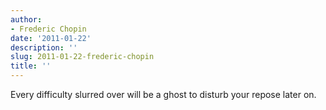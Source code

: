 ```yaml
---
author:
- Frederic Chopin
date: '2011-01-22'
description: ''
slug: 2011-01-22-frederic-chopin
title: ''
---
```

Every difficulty slurred over will be a ghost to disturb your repose later on.



